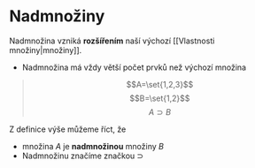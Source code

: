  # Nadmnožiny
Nadmnožina vzniká **rozšířením** naší výchozí [[Vlastnosti množiny|množiny]]. 
- Nadmnožina má vždy větší počet prvků než výchozí množina 

>$$A=\set{1,2,3}$$
$$B=\set{1,2}$$
$$A\supset B$$

Z definice výše můžeme říct, že 
- množina $A$ je **nadmnožinou** množiny $B$ 
- Nadmnožinu značíme značkou $\supset$